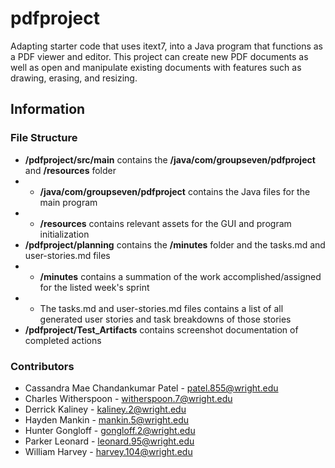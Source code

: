 # pdfproject
 Adapting starter code that uses itext7, into a Java program that functions as a PDF viewer and editor.
This project can create new PDF documents as well as open and manipulate existing documents with features such as drawing, erasing, and resizing.

## Information
### File Structure
- **/pdfproject/src/main** contains the **/java/com/groupseven/pdfproject** and **/resources** folder
- - **/java/com/groupseven/pdfproject** contains the Java files for the main program
- - **/resources** contains relevant assets for the GUI and program initialization
- **/pdfproject/planning** contains the **/minutes** folder and the tasks.md and user-stories.md files
- - **/minutes** contains a summation of the work accomplished/assigned for the listed week's sprint
- - The tasks.md and user-stories.md files contains a list of all generated user stories and task breakdowns of those stories
- **/pdfproject/Test_Artifacts** contains screenshot documentation of completed actions


### Contributors
- Cassandra Mae Chandankumar Patel	-	<patel.855@wright.edu>
- Charles Witherspoon	-	<witherspoon.7@wright.edu>
- Derrick Kaliney	-	<kaliney.2@wright.edu>
- Hayden Mankin	-	<mankin.5@wright.edu>
- Hunter Gongloff	-	<gongloff.2@wright.edu>
- Parker Leonard	-	<leonard.95@wright.edu>
- William Harvey	-	<harvey.104@wright.edu>
